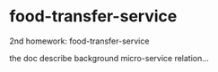 # food-transfer-service
2nd homework:  food-transfer-service

the doc describe background micro-service relation...
